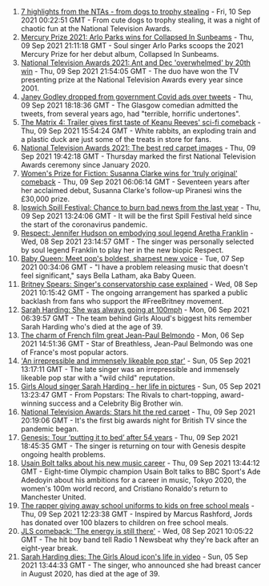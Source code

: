 1. [7 highlights from the NTAs - from dogs to trophy stealing](https://www.bbc.co.uk/news/entertainment-arts-58509116?at_medium=RSS&at_campaign=KARANGA) - Fri, 10 Sep 2021 00:22:51 GMT - From cute dogs to trophy stealing, it was a night of chaotic fun at the National Television Awards.
2. [Mercury Prize 2021: Arlo Parks wins for Collapsed In Sunbeams](https://www.bbc.co.uk/news/entertainment-arts-58509085?at_medium=RSS&at_campaign=KARANGA) - Thu, 09 Sep 2021 21:11:18 GMT - Soul singer Arlo Parks scoops the 2021 Mercury Prize for her debut album, Collapsed In Sunbeams.
3. [National Television Awards 2021: Ant and Dec 'overwhelmed' by 20th win](https://www.bbc.co.uk/news/entertainment-arts-58509117?at_medium=RSS&at_campaign=KARANGA) - Thu, 09 Sep 2021 21:54:05 GMT - The duo have won the TV presenting prize at the National Television Awards every year since 2001.
4. [Janey Godley dropped from government Covid ads over tweets](https://www.bbc.co.uk/news/uk-scotland-58505151?at_medium=RSS&at_campaign=KARANGA) - Thu, 09 Sep 2021 18:18:36 GMT - The Glasgow comedian admitted the tweets, from several years ago, had "terrible, horrific undertones".
5. [The Matrix 4: Trailer gives first taste of Keanu Reeves' sci-fi comeback](https://www.bbc.co.uk/news/entertainment-arts-58500875?at_medium=RSS&at_campaign=KARANGA) - Thu, 09 Sep 2021 15:54:24 GMT - White rabbits, an exploding train and a plastic duck are just some of the treats in store for fans.
6. [National Television Awards 2021: The best red carpet images](https://www.bbc.co.uk/news/entertainment-arts-58509115?at_medium=RSS&at_campaign=KARANGA) - Thu, 09 Sep 2021 19:42:18 GMT - Thursday marked the first National Television Awards ceremony since January 2020.
7. [Women's Prize for Fiction: Susanna Clarke wins for 'truly original' comeback](https://www.bbc.co.uk/news/entertainment-arts-58488849?at_medium=RSS&at_campaign=KARANGA) - Thu, 09 Sep 2021 06:06:14 GMT - Seventeen years after her acclaimed debut, Susanna Clarke's follow-up Piranesi wins the £30,000 prize.
8. [Ipswich Spill Festival: Chance to burn bad news from the last year](https://www.bbc.co.uk/news/uk-england-suffolk-58479484?at_medium=RSS&at_campaign=KARANGA) - Thu, 09 Sep 2021 13:24:06 GMT - It will be the first Spill Festival held since the start of the coronavirus pandemic.
9. [Respect: Jennifer Hudson on embodying soul legend Aretha Franklin](https://www.bbc.co.uk/news/entertainment-arts-57867411?at_medium=RSS&at_campaign=KARANGA) - Wed, 08 Sep 2021 23:14:57 GMT - The singer was personally selected by soul legend Franklin to play her in the new biopic Respect.
10. [Baby Queen: Meet pop's boldest, sharpest new voice](https://www.bbc.co.uk/news/entertainment-arts-58462521?at_medium=RSS&at_campaign=KARANGA) - Tue, 07 Sep 2021 00:34:06 GMT - "I have a problem releasing music that doesn't feel significant," says Bella Latham, aka Baby Queen.
11. [Britney Spears: Singer's conservatorship case explained](https://www.bbc.co.uk/news/world-us-canada-53494405?at_medium=RSS&at_campaign=KARANGA) - Wed, 08 Sep 2021 10:15:42 GMT - The ongoing arrangement has sparked a public backlash from fans who support the #FreeBritney movement.
12. [Sarah Harding: She was always going at 100mph](https://www.bbc.co.uk/news/newsbeat-58457843?at_medium=RSS&at_campaign=KARANGA) - Mon, 06 Sep 2021 06:39:57 GMT - The team behind Girls Aloud's biggest hits remember Sarah Harding who's died at the age of 39.
13. [The charm of French film great Jean-Paul Belmondo](https://www.bbc.co.uk/news/entertainment-arts-11811293?at_medium=RSS&at_campaign=KARANGA) - Mon, 06 Sep 2021 14:51:36 GMT - Star of Breathless, Jean-Paul Belmondo was one of France's most popular actors.
14. ['An irrepressible and immensely likeable pop star'](https://www.bbc.co.uk/news/entertainment-arts-54703955?at_medium=RSS&at_campaign=KARANGA) - Sun, 05 Sep 2021 13:17:11 GMT - The late singer was an irrepressible and immensely likeable pop star with a "wild child" reputation.
15. [Girls Aloud singer Sarah Harding - her life in pictures](https://www.bbc.co.uk/news/entertainment-arts-54717608?at_medium=RSS&at_campaign=KARANGA) - Sun, 05 Sep 2021 13:23:47 GMT - From Popstars: The Rivals to chart-topping, award-winning success and a Celebrity Big Brother win.
16. [National Television Awards: Stars hit the red carpet](https://www.bbc.co.uk/news/entertainment-arts-58508240?at_medium=RSS&at_campaign=KARANGA) - Thu, 09 Sep 2021 20:19:06 GMT - It's the first big awards night for British TV since the pandemic began.
17. [Genesis: Tour ‘putting it to bed’ after 54 years](https://www.bbc.co.uk/news/entertainment-arts-58508715?at_medium=RSS&at_campaign=KARANGA) - Thu, 09 Sep 2021 18:45:35 GMT - The singer is returning on tour with Genesis despite ongoing health problems.
18. [Usain Bolt talks about his new music career](https://www.bbc.co.uk/sport/av/athletics/58504620?at_medium=RSS&at_campaign=KARANGA) - Thu, 09 Sep 2021 13:44:12 GMT - Eight-time Olympic champion Usain Bolt talks to BBC Sport's Ade Adedoyin about his ambitions for a career in music, Tokyo 2020, the women's 100m world record, and Cristiano Ronaldo's return to Manchester United.
19. [The rapper giving away school uniforms to kids on free school meals](https://www.bbc.co.uk/news/uk-england-london-58494041?at_medium=RSS&at_campaign=KARANGA) - Thu, 09 Sep 2021 12:23:38 GMT - Inspired by Marcus Rashford, Jords has donated over 100 blazers to children on free school meals.
20. [JLS comeback: 'The energy is still there'](https://www.bbc.co.uk/news/newsbeat-58466089?at_medium=RSS&at_campaign=KARANGA) - Wed, 08 Sep 2021 10:05:22 GMT - The hit boy band tell Radio 1 Newsbeat why they're back after an eight-year break.
21. [Sarah Harding dies: The Girls Aloud icon's life in video](https://www.bbc.co.uk/news/entertainment-arts-58454438?at_medium=RSS&at_campaign=KARANGA) - Sun, 05 Sep 2021 13:44:33 GMT - The singer, who announced she had breast cancer in August 2020, has died at the age of 39.
